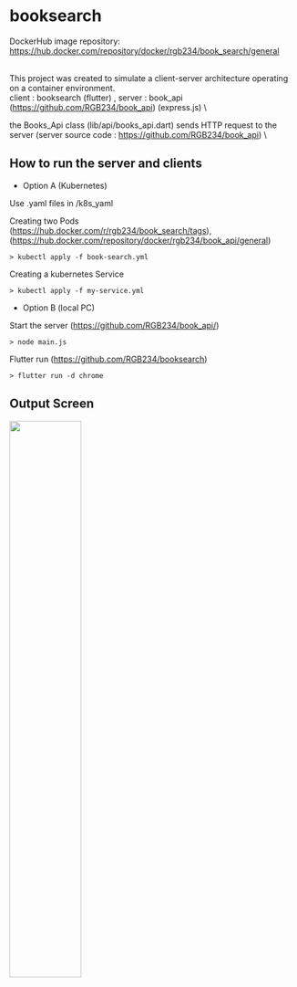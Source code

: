# booksearch

DockerHub image repository: https://hub.docker.com/repository/docker/rgb234/book_search/general <br></br>

This project was created to simulate a client-server architecture operating on a container environment. \
client : booksearch (flutter) , server : book_api (https://github.com/RGB234/book_api) (express.js) \

the Books_Api class (lib/api/books_api.dart) sends HTTP request to the server (server source code : https://github.com/RGB234/book_api) \

## How to run the server and clients

* Option A (Kubernetes)

Use .yaml files in /k8s_yaml  

Creating two Pods  
(https://hub.docker.com/r/rgb234/book_search/tags), (https://hub.docker.com/repository/docker/rgb234/book_api/general)  
```
> kubectl apply -f book-search.yml
```
Creating a kubernetes Service
```
> kubectl apply -f my-service.yml
```

* Option B (local PC)  

Start the server (https://github.com/RGB234/book_api/)  
```
> node main.js
```
Flutter run (https://github.com/RGB234/booksearch)  
```
> flutter run -d chrome
```

## Output Screen

<img src="https://github.com/RGB234/booksearch/assets/67996767/90c2e340-27cd-4ef5-a52a-2c09474baf8d" width="50%" height="50%">
